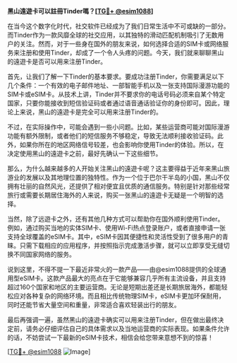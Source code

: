 **黑山遠遊卡可以註冊Tinder嗎？[[TG💪+ @esim1088](https://t.me/s/esim1088)]**

在当今这个数字化时代，社交软件已经成为了我们日常生活中不可或缺的一部分。而Tinder作为一款风靡全球的社交应用，以其独特的滑动匹配机制吸引了无数用户的关注。然而，对于一些身在国外的朋友来说，如何选择合适的SIM卡或网络服务来注册和使用Tinder，却成了一个令人头疼的问题。今天，我们就来聊聊黑山的遠遊卡是否可以用来注册Tinder。

首先，让我们了解一下Tinder的基本要求。要成功注册Tinder，你需要满足以下几个条件：一个有效的电子邮件地址、一部智能手机以及一张支持国际漫游功能的SIM卡或eSIM卡。从技术上讲，Tinder并不要求你的电话号码必须来自某个特定国家，只要你能接收到短信验证码或者通过语音通话验证你的身份即可。因此，理论上来说，黑山的遠遊卡是完全可以用来注册Tinder的。

不过，在实际操作中，可能会遇到一些小问题。比如，某些运营商可能对国际漫游功能有额外限制，或者他们的短信服务不够稳定，导致无法顺利接收验证码。此外，如果你所在的地区网络信号较差，也会影响你使用Tinder的体验。所以，在决定使用黑山的遠遊卡之前，最好先确认一下这些细节。

那么，为什么越来越多的人开始关注黑山的遠遊卡呢？这主要得益于近年来黑山旅游业的发展以及其地理位置的独特性。作为一个位于巴尔干半岛的小国，黑山不仅拥有壮丽的自然风光，还提供了相对便宜且优质的通信服务。特别是针对那些经常旅行或需要长期居住海外的人来说，购买一张黑山的遠遊卡无疑是一个明智的选择。

当然，除了远遊卡之外，还有其他几种方式可以帮助你在国外顺利使用Tinder。例如，通过购买当地的实体SIM卡、使用Wi-Fi热点登录账户，或者直接申请一张支持全球覆盖的eSIM卡。其中，eSIM卡因其便捷性和灵活性受到了很多用户的青睐。只需下载相应的应用程序，并按照指示完成激活步骤，就可以立即享受无缝切换不同国家网络的服务。

说到这里，不得不提一下最近非常火的一款产品——由@esim1088提供的全球通用型eSIM卡。这款产品最大的亮点在于它能够兼容几乎所有主流设备，并且支持超过160个国家和地区的主要运营商。无论是短期出差还是长期旅居海外，都能轻松应对各种复杂的网络环境。而且相比传统物理SIM卡，eSIM卡更加环保耐用，同时还能节省大量空间和重量，非常适合喜欢轻装出行的朋友。

最后再强调一遍，虽然黑山的遠遊卡确实可以用来注册Tinder，但在做出最终决定前，请务必仔细评估自己的具体需求以及当地运营商的实际表现。如果条件允许的话，不妨尝试一下最新的eSIM卡技术，相信会给您带来意想不到的惊喜！

[[TG💪+ @esim1088](https://t.me/s/esim1088) ![Image](https://i.postimg.cc/4NQfJmqS/Snipaste-2025-05-13-00-14-12.png)]